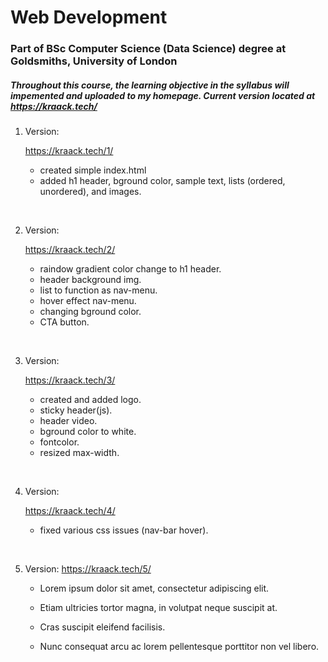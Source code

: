 # Web Development

### Part of BSc Computer Science (Data Science) degree at Goldsmiths, University of London
##### Throughout this course, the learning objective in the syllabus will impemented and uploaded to my homepage. Current version located at https://kraack.tech/ 

1. Version:

   https://kraack.tech/1/

   - created simple index.html  
   - added h1 header, bground color, sample text, lists (ordered, unordered), and images.

<br />

2. Version:

   https://kraack.tech/2/

   - raindow gradient color change to h1 header.  
   - header background img.  
   - list to function as nav-menu.  
   - hover effect nav-menu.  
   - changing bground color.  
   - CTA button.

<br />

3. Version: 

   https://kraack.tech/3/

   - created and added logo.  
   - sticky header(js).  
   - header video.  
   - bground color to white.  
   - fontcolor.  
   - resized max-width.

<br />

4. Version: 

   https://kraack.tech/4/

   - fixed various css issues (nav-bar hover).

<br />

5. Version: https://kraack.tech/5/

   - Lorem ipsum dolor sit amet, consectetur adipiscing elit.

   - Etiam ultricies tortor magna, in volutpat neque suscipit at.  
   - Cras suscipit eleifend facilisis.  
   - Nunc consequat arcu ac lorem pellentesque porttitor non vel libero.



